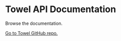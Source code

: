 # Towel API Documentation

Browse the documentation.

[Go to Towel GitHub repo.](https://github.com/ZacharyPatten/Towel)